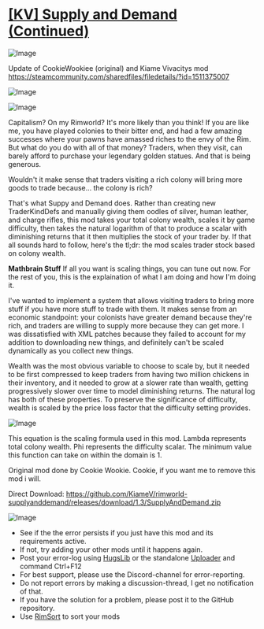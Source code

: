 # [[KV] Supply and Demand (Continued)]()

![Image](https://i.imgur.com/buuPQel.png)

Update of CookieWookiee (original) and Kiame Vivacitys mod https://steamcommunity.com/sharedfiles/filedetails/?id=1511375007

![Image](https://i.imgur.com/pufA0kM.png)
	
![Image](https://i.imgur.com/Z4GOv8H.png)

Capitalism? On my Rimworld? It's more likely than you think!
If you are like me, you have played colonies to their bitter end, and had a few amazing successes where your pawns have amassed riches to the envy of the Rim. But what do you do with all of that money? Traders, when they visit, can barely afford to purchase your legendary golden statues. And that is being generous.

Wouldn't it make sense that traders visiting a rich colony will bring more goods to trade because... the colony is rich?

That's what Suppy and Demand does. Rather than creating new TraderKindDefs and manually giving them oodles of silver, human leather, and charge rifles, this mod takes your total colony wealth, scales it by game difficulty, then takes the natural logarithm of that to produce a scalar with diminishing returns that it then multiplies the stock of your trader by. If that all sounds hard to follow, here's the tl;dr: the mod scales trader stock based on colony wealth.


**Mathbrain Stuff**
If all you want is scaling things, you can tune out now. For the rest of you, this is the explaination of what I am doing and how I'm doing it.

I've wanted to implement a system that allows visiting traders to bring more stuff if you have more stuff to trade with them. It makes sense from an economic standpoint: your colonists have greater demand because they're rich, and traders are willing to supply more because they can get more. I was dissatisfied with XML patches because they failed to account for my addition to downloading new things, and definitely can't be scaled dynamically as you collect new things.

Wealth was the most obvious variable to choose to scale by, but it needed to be first compressed to keep traders from having two million chickens in their inventory, and it needed to grow at a slower rate than wealth, getting progressively slower over time to model diminishing returns. The natural log has both of these properties. To preserve the significance of difficulty, wealth is scaled by the price loss factor that the difficulty setting provides.

![Image](https://i.imgur.com/KCaTYO6.png)

This equation is the scaling formula used in this mod. Lambda represents total colony wealth. Phi represents the difficulty scalar. The minimum value this function can take on within the domain is 1.



Original mod done by Cookie Wookie. Cookie, if you want me to remove this mod i will.


Direct Download:
https://github.com/KiameV/rimworld-supplyanddemand/releases/download/1.3/SupplyAndDemand.zip

![Image](https://i.imgur.com/PwoNOj4.png)



-  See if the the error persists if you just have this mod and its requirements active.
-  If not, try adding your other mods until it happens again.
-  Post your error-log using [HugsLib](https://steamcommunity.com/workshop/filedetails/?id=818773962) or the standalone [Uploader](https://steamcommunity.com/sharedfiles/filedetails/?id=2873415404) and command Ctrl+F12
-  For best support, please use the Discord-channel for error-reporting.
-  Do not report errors by making a discussion-thread, I get no notification of that.
-  If you have the solution for a problem, please post it to the GitHub repository.
-  Use [RimSort](https://github.com/RimSort/RimSort/releases/latest) to sort your mods


